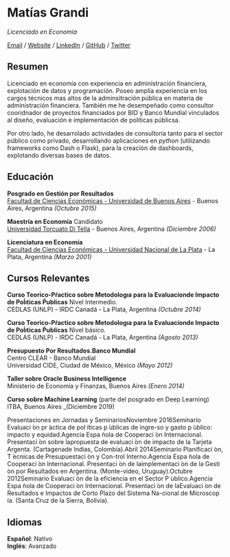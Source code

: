 
# Matías Grandi

_Licenciado en Economía_ <br>

[Email](mailto:matiasgrandi@gmail.com) / [Website](https://matog.github.io/cv) / [LinkedIn](https://www.linkedin.com/in/matias-manuel-grandi-0903273//) / [GitHub](https://github.com/matog/) / [Twitter](https://twitter.com/mato/)


## Resumen
Licenciado en economía con experiencia en administración financiera, explotación de datos y programación.
Poseo amplia experiencia en los cargos técnicos mas altos de la adminsitración pública en materia de administración financiera. También me he desempeñado como consultor cooridnador de proyectos financiados por BID y Banco Mundial vinculados al diseño, evaluación e implementación de políticas públicsa.

Por otro lado, he desarrolado actividades de consultoria tanto para el sector público como privado, desarrollando aplicaciones en _python_ (utilizando frameworks como Dash o Flask), para la creación de dashboards, explotando diversas bases de datos.

## Educación

**Posgrado en Gestión por Resultados**<br>
[Facultad de Ciencias Económicas - Universidad de Buenos Aires](https://www.economicas.uba.ar/) - Buenos Aires, Argentina _(Octubre 2015)_ <br>

**Maestría en Economía** Candidato<br>
[Universidad Torcuato Di Tella](https://www.utdt.edu/) - Buenos Aires, Argentina _(Diciembre 2006)_

**Licenciatura en Economía** <br>
[Facultad de Ciencias Económicas - Universidad Nacional de La Plata](https://www.econo.unlp.edu.ar/) - La Plata, Argentina _(Marzo 2001)_

## Cursos Relevantes

**Curso Teorico-Pŕactico sobre Metodologıa para la Evaluacíonde Impacto de Poĺıticas Ṕublicas** Nivel Intermedio.<br>
CEDLAS (UNLP) - IRDC Canadá - La Plata, Argentina _(Octubre 2014)_<br>

**Curso Teorico-Pŕactico sobre Metodologıa para la Evaluacíonde Impacto de Poĺıticas Ṕublicas** Nivel básico.<br>
CEDLAS (UNLP) - IRDC Canadá - La Plata, Argentina _(Agosto 2013)_<br>

**Presupuesto Por Resultados.Banco  Mundial**  <br>
Centro CLEAR - Banco Mundial<br>
Universidad  CIDE, Ciudad de México, México _(Mayo 2012)_

**Taller sobre Oracle Business Intelligence** <br>
Ministerio de Economía y Finanzas, Buenos Aires _(Enero 2014)_

**Curso sobre Machine Learning** (parte del posgrado en Deep Learning)<br>
ITBA, Buenos Aires _(Diciembre 2019)

Presentaciones en Jornadas y SeminariosNoviembre 2016Seminario Evaluaci ́on pr ́actica de pol ́ıticas p ́ublicas de ingre-so y gasto p ́ublico: impacto y equidad.Agencia Espa ̃nola de Cooperaci ́on Internacional. Presentaci ́on sobre lapropuesta de evaluaci ́on de impacto de la Tarjeta Argenta. (Cartagenade Indias, Colombia).Abril 2014Seminario Planificaci ́on, T ́ecnicas de Presupuestaci ́on y Con-trol Interno.Agencia  Espa ̃nola  de  Cooperaci ́on  Internacional.  Presentaci ́on  de  laimplementaci ́on de la Gesti ́on por Resultados en Argentina. (Monte-video, Uruguay).Octubre 2012Seminario Evaluaci ́on de la eficiencia en el Sector P ́ublico.Agencia  Espa ̃nola  de  Cooperaci ́on  Internacional.  Presentaci ́on  de  laEvaluaci ́on de Resultados e Impactos de Corto Plazo del Sistema Na-cional de Microscop ́ıa. (Santa Cruz de la Sierra, Bolivia).

## Idiomas
**Español**: Nativo <br>
**Inglés**: Avanzado
<br><br>

